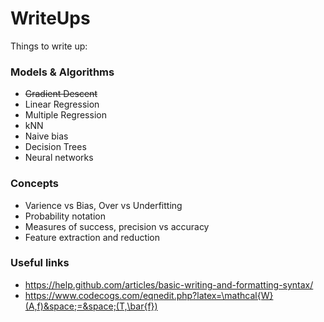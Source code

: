 # WriteUps

Things to write up:

### Models & Algorithms
- ~~Gradient Descent~~
- Linear Regression
- Multiple Regression
- kNN
- Naive bias
- Decision Trees
- Neural networks

### Concepts
- Varience vs Bias, Over vs Underfitting
- Probability notation
- Measures of success, precision vs accuracy
- Feature extraction and reduction


### Useful links
- https://help.github.com/articles/basic-writing-and-formatting-syntax/
- https://www.codecogs.com/eqnedit.php?latex=\mathcal{W}(A,f)&space;=&space;(T,\bar{f})
